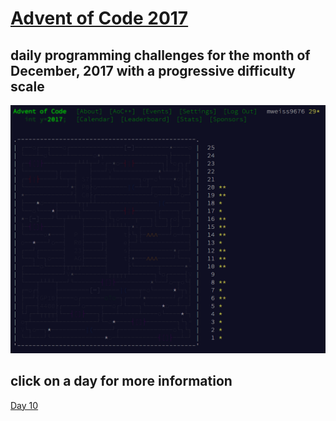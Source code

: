 # [Advent of Code 2017](http://adventofcode.com/2017)
## daily programming challenges for the month of December, 2017 with a progressive difficulty scale

![Advent of Code Tree](images/Advent-Of-Code-2017-Tree.png)

## click on a day for more information

[Day 10](https://github.com/mweiss9676/AdventCalendarCSharp/tree/master/Day10/README.md)
